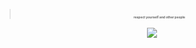 > <h4 align="center" style="font-size: 5px !important;"> respect yourself and other people <img src="https://stickershop.line-scdn.net/stickershop/v1/product/4894287/LINEStorePC/main.png;compress=true" width="15px"></h4>
 <p align="center">
<img  src="https://cdn.discordapp.com/attachments/988110643934683217/1043043981069660240/9f92901c1ee1d900113c311fc6948327-removebg-preview.png"/>
</p>

